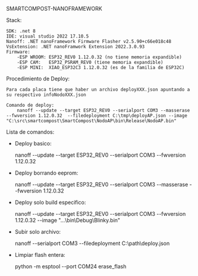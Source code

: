 SMARTCOMPOST-NANOFRAMEWORK 

Stack: 

    SDK: .net 8
    IDE: visual studio 2022 17.10.5
    Nanoff: .NET nanoFramework Firmware Flasher v2.5.90+c66e018c48
    VsExtension: .NET nanoFramwork Extension 2022.3.0.93
    Firmware: 
        -ESP WROOM: ESP32_REV0 1.12.0.32 (no tiene memoria expandible)
        -ESP CAM:   ESP32_PSRAM_REV0 (tiene memoria expandible)
        -ESP MINI:  XIAO_ESP32C3 1.12.0.32 (es de la familia de ESP32C)

Procedimiento de Deploy:

    Para cada placa tiene que haber un archivo deployXXX.json apuntando a su respectivo infoNodoXXX.json

    Comando de deploy:
        nanoff --update --target ESP32_REV0 --serialport COM3 --masserase --fwversion 1.12.0.32  --filedeployment C:\tmp\deployAP.json --image "C:\src\smartcompost\SmartCompost\NodoAP\bin\Release\NodoAP.bin"

Lista de comandos:

* Deploy basico:

    nanoff --update --target ESP32_REV0 --serialport COM3 --fwversion 1.12.0.32

* Deploy borrando eeprom:

    nanoff --update --target ESP32_REV0 --serialport COM3 --masserase --fwversion 1.12.0.32

* Deploy solo build especifico:

    nanoff --update --target ESP32_REV0 --serialport COM3 --fwversion 1.12.0.32 --image "...\bin\Debug\Blinky.bin"

* Subir solo archivo:

    nanoff --serialport COM3 --filedeployment C:\path\deploy.json

* Limpiar flash entera:  

    python -m esptool --port COM24 erase_flash

